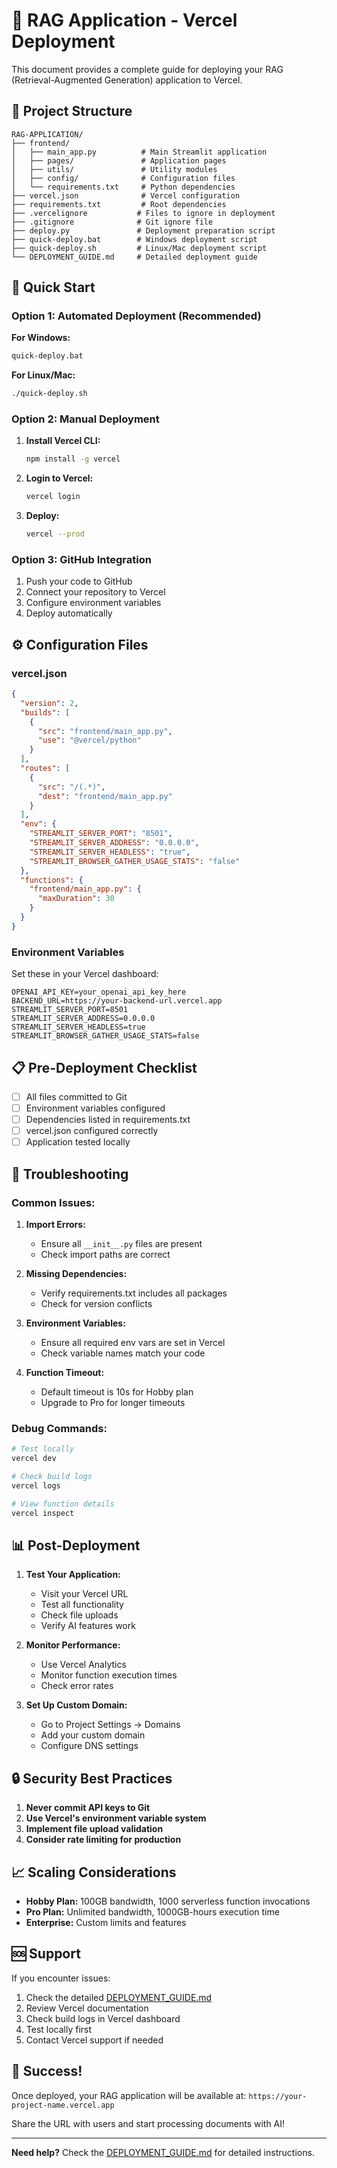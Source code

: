 # 🚀 RAG Application - Vercel Deployment

This document provides a complete guide for deploying your RAG (Retrieval-Augmented Generation) application to Vercel.

## 📁 Project Structure

```
RAG-APPLICATION/
├── frontend/
│   ├── main_app.py          # Main Streamlit application
│   ├── pages/               # Application pages
│   ├── utils/               # Utility modules
│   ├── config/              # Configuration files
│   └── requirements.txt     # Python dependencies
├── vercel.json              # Vercel configuration
├── requirements.txt         # Root dependencies
├── .vercelignore           # Files to ignore in deployment
├── .gitignore              # Git ignore file
├── deploy.py               # Deployment preparation script
├── quick-deploy.bat        # Windows deployment script
├── quick-deploy.sh         # Linux/Mac deployment script
└── DEPLOYMENT_GUIDE.md     # Detailed deployment guide
```

## 🚀 Quick Start

### Option 1: Automated Deployment (Recommended)

**For Windows:**
```bash
quick-deploy.bat
```

**For Linux/Mac:**
```bash
./quick-deploy.sh
```

### Option 2: Manual Deployment

1. **Install Vercel CLI:**
   ```bash
   npm install -g vercel
   ```

2. **Login to Vercel:**
   ```bash
   vercel login
   ```

3. **Deploy:**
   ```bash
   vercel --prod
   ```

### Option 3: GitHub Integration

1. Push your code to GitHub
2. Connect your repository to Vercel
3. Configure environment variables
4. Deploy automatically

## ⚙️ Configuration Files

### vercel.json
```json
{
  "version": 2,
  "builds": [
    {
      "src": "frontend/main_app.py",
      "use": "@vercel/python"
    }
  ],
  "routes": [
    {
      "src": "/(.*)",
      "dest": "frontend/main_app.py"
    }
  ],
  "env": {
    "STREAMLIT_SERVER_PORT": "8501",
    "STREAMLIT_SERVER_ADDRESS": "0.0.0.0",
    "STREAMLIT_SERVER_HEADLESS": "true",
    "STREAMLIT_BROWSER_GATHER_USAGE_STATS": "false"
  },
  "functions": {
    "frontend/main_app.py": {
      "maxDuration": 30
    }
  }
}
```

### Environment Variables

Set these in your Vercel dashboard:

```env
OPENAI_API_KEY=your_openai_api_key_here
BACKEND_URL=https://your-backend-url.vercel.app
STREAMLIT_SERVER_PORT=8501
STREAMLIT_SERVER_ADDRESS=0.0.0.0
STREAMLIT_SERVER_HEADLESS=true
STREAMLIT_BROWSER_GATHER_USAGE_STATS=false
```

## 📋 Pre-Deployment Checklist

- [ ] All files committed to Git
- [ ] Environment variables configured
- [ ] Dependencies listed in requirements.txt
- [ ] vercel.json configured correctly
- [ ] Application tested locally

## 🔧 Troubleshooting

### Common Issues:

1. **Import Errors:**
   - Ensure all `__init__.py` files are present
   - Check import paths are correct

2. **Missing Dependencies:**
   - Verify requirements.txt includes all packages
   - Check for version conflicts

3. **Environment Variables:**
   - Ensure all required env vars are set in Vercel
   - Check variable names match your code

4. **Function Timeout:**
   - Default timeout is 10s for Hobby plan
   - Upgrade to Pro for longer timeouts

### Debug Commands:

```bash
# Test locally
vercel dev

# Check build logs
vercel logs

# View function details
vercel inspect
```

## 📊 Post-Deployment

1. **Test Your Application:**
   - Visit your Vercel URL
   - Test all functionality
   - Check file uploads
   - Verify AI features work

2. **Monitor Performance:**
   - Use Vercel Analytics
   - Monitor function execution times
   - Check error rates

3. **Set Up Custom Domain:**
   - Go to Project Settings → Domains
   - Add your custom domain
   - Configure DNS settings

## 🔒 Security Best Practices

1. **Never commit API keys to Git**
2. **Use Vercel's environment variable system**
3. **Implement file upload validation**
4. **Consider rate limiting for production**

## 📈 Scaling Considerations

- **Hobby Plan:** 100GB bandwidth, 1000 serverless function invocations
- **Pro Plan:** Unlimited bandwidth, 1000GB-hours execution time
- **Enterprise:** Custom limits and features

## 🆘 Support

If you encounter issues:

1. Check the detailed [DEPLOYMENT_GUIDE.md](DEPLOYMENT_GUIDE.md)
2. Review Vercel documentation
3. Check build logs in Vercel dashboard
4. Test locally first
5. Contact Vercel support if needed

## 🎉 Success!

Once deployed, your RAG application will be available at:
`https://your-project-name.vercel.app`

Share the URL with users and start processing documents with AI!

---

**Need help?** Check the [DEPLOYMENT_GUIDE.md](DEPLOYMENT_GUIDE.md) for detailed instructions.
